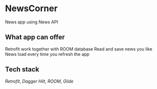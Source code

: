 # NewsCorner
News app using News API

## What app can offer
Retrofit work together with ROOM database
Read and save news you like 
News load every time you refresh the app

## Tech stack
*Retrofit*, *Dagger Hilt*, *ROOM*, *Glide*
